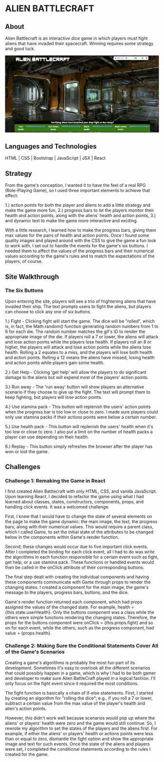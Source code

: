 # ALIEN BATTLECRAFT


## About
Alien Battlecraft is an interactive dice game in which players must fight aliens that have invaded their spacecraft. Winning requires some strategy and good luck. 

<p align='center'>
  <img src="public/Images/alien.png">
</p>

## Languages and Technologies

HTML |  CSS | Bootstrap | JavaScript | JSX | React   


## Strategy

From the game's conception, I wanted it to have the feel of a real RPG (Role-Playing Game), so I used three important elements to achieve that effect: 

  1.) action points for both the player and aliens to add a little strategy and make the game more fun, 
  2.) progress bars to let the players monitor their health and action points, along with the aliens' health and action points, 
  3.) and dynamic text to make the game more interactive and exciting. 

With a little research, I learned how to make the progress bars, giving them max values for the pairs of health and action points. Once I found some quality images and played around with the CSS to give the game a fun look to work with, I set out to handle the events for the game's six buttons. I needed them to affect the values of the progress bars and their numerical values  according to the game's rules and to match the expectations of the players, of course. 

## Site Walkthrough


### The Six Buttons

Upon entering the site, players will see a trio of frightening aliens that have invaded their ship. The text prompts users to fight the aliens, but players can choose to click any one of six buttons.  

1.) Fight - Clicking fight will start the game. The dice will be "rolled", which is, in fact, the Math.random() function generating random numbers from 1 to 6 for each die. The random number matches the gif's ID to render the appropriate image of the die. If players roll a 7 or lower, the aliens will attack and lose action points while the players lose health. If players roll an 8 or higher, the players will attack and lose action points while the aliens lose health. Rolling a 2 equates to a miss, and the players will lose both health and action points. Rolling a 12 means the aliens have missed, losing health and action points while players gain some health. 

2.) Get Help - Clicking 'get help' will allow the players to do significant damage to the aliens but will expend most of the players' action points. 

3.) Run away - The 'run away' button will show players an alternative scenario if they choose to give up the fight. The text will prompt them to keep fighting, but players will lose action points. 

4.) Use stamina pack - This button will replenish the users' action points when the progress bar is too low or close to zero. I made sure players could only use stamina packs if their actions points were below a certain number.   


5.) Use health pack - This button will replenish the users' health when it's too low or close to zero. I also put a limit on the number of health packs a player can use depending on their health. 


6.) Replay - This button simply refreshes the browser after the player has won or lost the game. 


## Challenges

### Challenge 1: Remaking the Game in React

I first created Alien Battlecraft with only HTML, CSS, and vanilla JavaScript. Upon learning React, I decided to refactor the game using what I had learned about classes, states, constructors, components, props, and handling click events. It was a welcomed challenge. 

First, I knew that I would have to change the state of several elements on the page to make the game dynamic: the main image, the text, the progress bars, along with their numerical values. This would require a parent class, which I called Game, to set the initial state of the attributes to be changed below in the components within Game's render function. 

Second, these changes would occur due to five important click events. After I completed the binding for each click event, all I had to do was write the algorithms in each function responsible for a certain event such as fight, get help, or a use stamina pack. These functions or handled events would then be called in the onClick attribute of their corresponding buttons.  

The final step dealt with creating the individual components and having these components communicate with Game through props to render the changing states. I created a component for the main image, the game's message to the players, progress bars, buttons, and the dice. 

Game's render function returned each component, which had props assigned the values of the changed state. For example, health = {this.state.userHealth}. Only the buttons component was a class while the others were simple functions rendering the changing states. Therefore, the props for the buttons component were onClick = {this.props.fight} and so on for each event, while the others, such as the progress component, had value = {props.health}.  

### Challenge 2: Making Sure the Conditional Statements Cover All of the Game's Scenarios

Creating a game's algorithms is probably the most fun part of its development. Sometimes it's easy to overlook all the different scenarios that could possibly happen in a game, which is why I had to be both gamer and developer to make sure Alien BattleCraft played in a logical fashion. I'll only focus on the fight event since it required the most conditions. 

The fight function is basically a chain of if-else statements. First, I started by creating an algorithm for "rolling the dice"; e.g., if you roll a 7 or lower, subtract a certain value from the max value of the player's health and alien's action points. 

However, this didn't work well because scenarios would pop up where the aliens' or players' health were zero and the game would still continue. So, I rewrote my algorithm to set the states of the players and the aliens first. For example, if either the aliens' or players' health or actions points were less than or equal to zero, dismantle the fight option and show the appropriate image and text for such events. Once the state of the aliens and players were set, I completed the conditional statements according to the rules I created for the game.   
